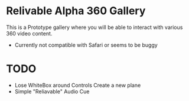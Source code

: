 # Relivable Alpha 360 Gallery 

This is a Prototype gallery where you will be able to interact with various 360 video content.

- Currently not compatible with Safari or seems to be buggy

# TODO
- Lose WhiteBox around Controls Create a new plane 
- Simple "Reliavable" Audio Cue 

